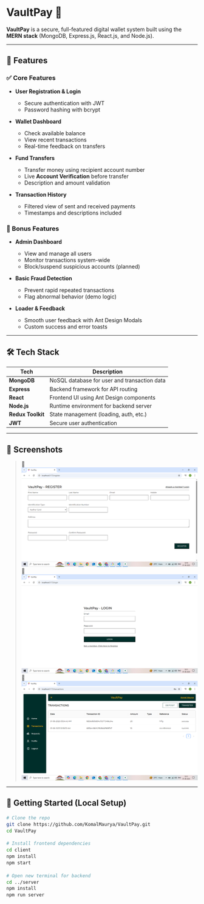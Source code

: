# VaultPay 💸

**VaultPay** is a secure, full-featured digital wallet system built using the **MERN stack** (MongoDB, Express.js, React.js, and Node.js).

---

## 🔐 Features

### ✅ Core Features
- **User Registration & Login**
  - Secure authentication with JWT
  - Password hashing with bcrypt

- **Wallet Dashboard**
  - Check available balance
  - View recent transactions
  - Real-time feedback on transfers

- **Fund Transfers**
  - Transfer money using recipient account number
  - Live **Account Verification** before transfer
  - Description and amount validation

- **Transaction History**
  - Filtered view of sent and received payments
  - Timestamps and descriptions included

### 🚀 Bonus Features
- **Admin Dashboard**
  - View and manage all users
  - Monitor transactions system-wide
  - Block/suspend suspicious accounts (planned)

- **Basic Fraud Detection**
  - Prevent rapid repeated transactions
  - Flag abnormal behavior (demo logic)

- **Loader & Feedback**
  - Smooth user feedback with Ant Design Modals
  - Custom success and error toasts

---

## 🛠️ Tech Stack

| Tech        | Description                    |
|-------------|--------------------------------|
| **MongoDB** | NoSQL database for user and transaction data |
| **Express** | Backend framework for API routing |
| **React**   | Frontend UI using Ant Design components |
| **Node.js** | Runtime environment for backend server |
| **Redux Toolkit** | State management (loading, auth, etc.) |
| **JWT**     | Secure user authentication |

---

## 📸 Screenshots

> 📍 ![alt text](image.png)
> 📍 ![alt text](image-1.png)
> 📍 ![alt text](image-2.png)

---

## 🚀 Getting Started (Local Setup)

```bash
# Clone the repo
git clone https://github.com/KomalMaurya/VaultPay.git
cd VaultPay

# Install frontend dependencies
cd client
npm install
npm start

# Open new terminal for backend
cd ../server
npm install
npm run server
